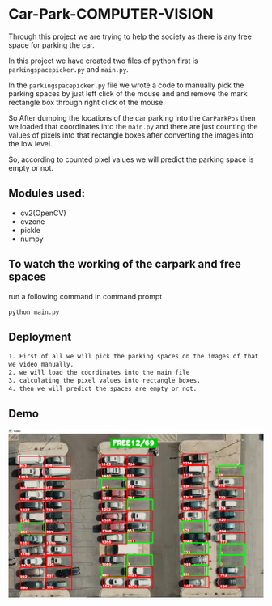 # Car-Park-COMPUTER-VISION


Through this project we are trying to help the society as there is any free space for parking the car.

In this project we have created two files of python first is `parkingspacepicker.py` and `main.py`.

In the `parkingspacepicker.py` file we wrote a code to manually pick the parking spaces by just left click of the mouse and and remove the mark rectangle box through right click of the mouse.

So After dumping the locations of the car parking into the `CarParkPos` then we loaded that coordinates into the `main.py` and there are just counting the values of pixels into that rectangle boxes after converting the images into the low level.

So, according to counted pixel values we will predict the parking space is empty or not.

## Modules used:
* cv2(OpenCV)
* cvzone
* pickle
* numpy

## To watch the working of the carpark and free spaces
run a following command in command prompt
```
python main.py
```
## Deployment
```
1. First of all we will pick the parking spaces on the images of that we video manually.
2. we will load the coordinates into the main file
3. calculating the pixel values into rectangle boxes.
4. then we will predict the spaces are empty or not.
```


## Demo

![App Screenshot](https://raw.githubusercontent.com/Franky-Saxena/Car-Park-COMPUTER-VISION/main/Untitled1.png)
